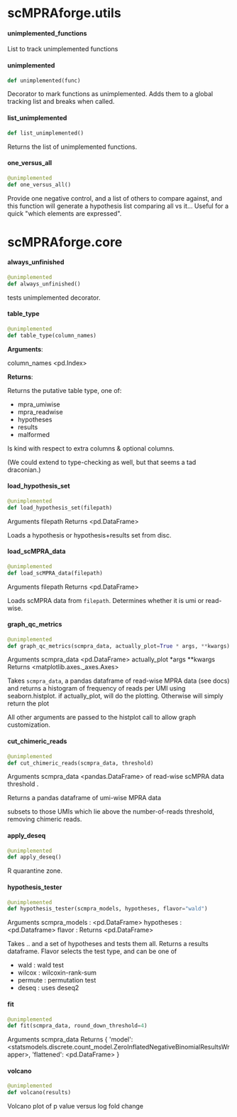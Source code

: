 <a id="scMPRAforge.utils"></a>

# scMPRAforge.utils

<a id="scMPRAforge.utils.unimplemented_functions"></a>

#### unimplemented\_functions

List to track unimplemented functions

<a id="scMPRAforge.utils.unimplemented"></a>

#### unimplemented

```python
def unimplemented(func)
```

Decorator to mark functions as unimplemented.
Adds them to a global tracking list and breaks when called.

<a id="scMPRAforge.utils.list_unimplemented"></a>

#### list\_unimplemented

```python
def list_unimplemented()
```

Returns the list of unimplemented functions.

<a id="scMPRAforge.utils.one_versus_all"></a>

#### one\_versus\_all

```python
@unimplemented
def one_versus_all()
```

Provide one negative control, and a list of others to compare against, and 
this function will generate a hypothesis list comparing all vs it...
Useful for a quick "which elements are expressed".

<a id="scMPRAforge.core"></a>

# scMPRAforge.core

<a id="scMPRAforge.core.always_unfinished"></a>

#### always\_unfinished

```python
@unimplemented
def always_unfinished()
```

tests unimplemented decorator.

<a id="scMPRAforge.core.table_type"></a>

#### table\_type

```python
@unimplemented
def table_type(column_names)
```

**Arguments**:

  column_names <pd.Index>

**Returns**:

  <str>
  
  Returns the putative table type, one of:
  - mpra_umiwise
  - mpra_readwise
  - hypotheses
  - results
  - malformed
  
  Is kind with respect to extra columns & optional columns.
  
  (We could extend to type-checking as well, but that seems a tad draconian.)

<a id="scMPRAforge.core.load_hypothesis_set"></a>

#### load\_hypothesis\_set

```python
@unimplemented
def load_hypothesis_set(filepath)
```

Arguments
    filepath <str>
Returns
    <pd.DataFrame>

Loads a hypothesis or hypothesis+results set from disc.

<a id="scMPRAforge.core.load_scMPRA_data"></a>

#### load\_scMPRA\_data

```python
@unimplemented
def load_scMPRA_data(filepath)
```

Arguments
    filepath <str>
Returns
    <pd.DataFrame>

Loads scMPRA data from `filepath`. Determines whether it is umi or read-wise.

<a id="scMPRAforge.core.graph_qc_metrics"></a>

#### graph\_qc\_metrics

```python
@unimplemented
def graph_qc_metrics(scmpra_data, actually_plot=True * args, **kwargs)
```

Arguments
    scmpra_data <pd.DataFrame>
    actually_plot <bool>
    *args
    **kwargs
Returns
    <matplotlib.axes._axes.Axes>

Takes `scmpra_data`, a pandas dataframe of read-wise MPRA data (see docs) 
and returns a histogram of frequency of reads per UMI using seaborn.histplot. 
if actually_plot, will do the plotting. Otherwise will simply return the plot

All other arguments are passed to the histplot call to allow graph 
customization.

<a id="scMPRAforge.core.cut_chimeric_reads"></a>

#### cut\_chimeric\_reads

```python
@unimplemented
def cut_chimeric_reads(scmpra_data, threshold)
```

Arguments
    scmpra_data <pandas.DataFrame> of read-wise scMPRA data 
    threshold <int>.

Returns
    a pandas dataframe of umi-wise MPRA data

subsets to those UMIs which lie above the number-of-reads threshold, 
removing chimeric reads.

<a id="scMPRAforge.core.apply_deseq"></a>

#### apply\_deseq

```python
@unimplemented
def apply_deseq()
```

R quarantine zone.

<a id="scMPRAforge.core.hypothesis_tester"></a>

#### hypothesis\_tester

```python
@unimplemented
def hypothesis_tester(scmpra_models, hypotheses, flavor="wald")
```

Arguments
    scmpra_models : <pd.DataFrame>
    hypotheses : <pd.Dataframe>
    flavor : <str>
Returns
    <pd.DataFrame>

Takes .. and a set of hypotheses and tests them all. Returns
a results dataframe. Flavor selects the test type, and can be one of
- wald : wald test
- wilcox : wilcoxin-rank-sum
- permute : permutation test
- deseq : uses deseq2

<a id="scMPRAforge.core.fit"></a>

#### fit

```python
@unimplemented
def fit(scmpra_data, round_down_threshold=4)
```

Arguments
    scmpra_data
Returns
    {
        'model':<statsmodels.discrete.count_model.ZeroInflatedNegativeBinomialResultsWrapper>,
        'flattened': <pd.DataFrame>
    }

<a id="scMPRAforge.core.volcano"></a>

#### volcano

```python
@unimplemented
def volcano(results)
```

Volcano plot of p value versus log fold change

